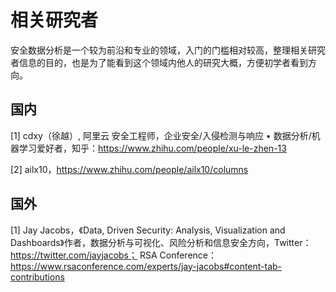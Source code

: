 # 相关研究者

安全数据分析是一个较为前沿和专业的领域，入门的门槛相对较高，整理相关研究者信息的目的，也是为了能看到这个领域内他人的研究大概，方便初学者看到方向。



## 国内

[1] cdxy（徐越）, 阿里云 安全工程师，企业安全/入侵检测与响应 • 数据分析/机器学习爱好者，知乎：https://www.zhihu.com/people/xu-le-zhen-13

[2] ailx10，https://www.zhihu.com/people/ailx10/columns



## 国外

[1] Jay Jacobs，《Data, Driven Security: Analysis, Visualization and Dashboards》作者，数据分析与可视化、风险分析和信息安全方向，Twitter：https://twitter.com/jayjacobs； RSA Conference：https://www.rsaconference.com/experts/jay-jacobs#content-tab-contributions

